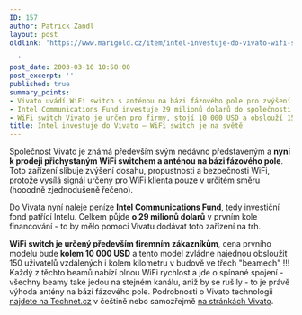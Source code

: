 ```yaml
---
ID: 157
author: Patrick Zandl
layout: post
oldlink: 'https://www.marigold.cz/item/intel-investuje-do-vivato-wifi-switch-je-na-svete

  '
post_date: 2003-03-10 10:58:00
post_excerpt: ''
published: true
summary_points:
- Vivato uvádí WiFi switch s anténou na bázi fázového pole pro zvýšení dosahu.
- Intel Communications Fund investuje 29 milionů dolarů do společnosti Vivato.
- WiFi switch Vivato je určen pro firmy, stojí 10 000 USD a obslouží 150 uživatelů.
title: Intel investuje do Vivato – WiFi switch je na světě
---
```


<p>
Společnost Vivato je známá především svým nedávno představeným a <STRONG>nyní k prodeji přichystaným WiFi switchem a anténou na bázi fázového pole</STRONG>. Toto zařízení slibuje zvýšení dosahu, propustnosti a bezpečnosti WiFi, protože vysílá signál určený pro WiFi klienta pouze v určitém směru (hooodně zjednodušeně řečeno).</p>

<p>
Do Vivata nyní naleje peníze <STRONG>Intel Communications Fund</STRONG>, tedy investiční fond patřící Intelu. Celkem půjde <STRONG>o 29 milionů dolarů</STRONG> v prvním kole financování - to by mělo pomoci Vivatu dodávat toto zařízení na trh. </p>

<p>
<STRONG>WiFi switch je určený především firemním zákazníkům</STRONG>, cena prvního modelu bude <STRONG>kolem 10 000 USD</STRONG> a tento model zvládne najednou obsloužit 150 uživatelů vzdálených i&#160;kolem kilometru v budově&#160;ve třech "beamech"&#160;!!! Každý z těchto beamů nabízí plnou WiFi rychlost a jde o spínané spojení - všechny beamy také jedou na stejném kanálu, aniž by se rušily - to je právě výhoda antény na bázi fázového pole. Podrobnosti o Vivato technologii <A href="http://www.technet.cz/hw/hw_sit/Wifi7KM021106.html" target=_blank>najdete na Technet.cz</A> v češtině nebo samozřejmě <A href="http://www.vivato.net/">na stránkách Vivato</A>.</p>